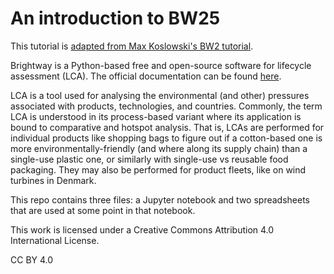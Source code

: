 # An introduction to BW25

This tutorial is [adapted from Max Koslowski's BW2 tutorial](https://github.com/maximikos/Brightway2_Intro). 

Brightway is a Python-based free and open-source software for lifecycle assessment (LCA). The official documentation can be found [here](https://docs.brightway.dev/en/latest/index.html).

LCA is a tool used for analysing the environmental (and other) pressures associated with products, technologies, and countries. Commonly, the term LCA is understood in its process-based variant where its application is bound to comparative and hotspot analysis. That is, LCAs are performed for individual products like shopping bags to figure out if a cotton-based one is more environmentally-friendly (and where along its supply chain) than a single-use plastic one, or similarly with single-use vs reusable food packaging. They may also be performed for product fleets, like on wind turbines in Denmark.

This repo contains three files: a Jupyter notebook and two spreadsheets that are used at some point in that notebook.

This work is licensed under a Creative Commons Attribution 4.0 International License.

CC BY 4.0
